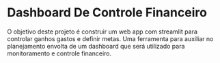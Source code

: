 # Dashboard De Controle Financeiro

O objetivo deste projeto é construir um web app com streamlit para controlar ganhos gastos e definir metas. Uma ferramenta para auxiliar no planejamento envolta de um dashboard que será utilizado para monitoramento e controle financeiro. 